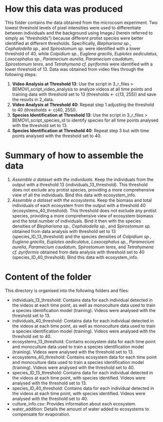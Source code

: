 # How this data was produced

This folder contains the data obtained from the microcosm experiment. Two lowest threshold levels of pixel intensities were used to differentiate between individuals and the background using ImageJ (herein referred to simply as "thresholds") because different protist species were better identified at different thresholds. Specifically, _Blepharisma sp._, _Cephalodella sp._, and _Spirostomum sp._ were identified with a lower threshold of 40, while _Colpidium sp._, _Euglena gracilis_, _Euplotes aediculatus_, _Loxocephalus sp._, _Paramecium aurelia_, _Paramecium caudatum_, _Spirostomum teres_, and _Tetrahymena cf. pyriformis_ were identified with a lower threshold of 13. Data was obtained from video files through the following steps:

1. __Video Analysis at Threshold 13__: Use the script in 3_r_files > BEMOVI_script_video_analysis to analyze videos at all time points and training data with threshold set to 13 (thresholds <- c(13, 255)) and save the results in 2_data.
2. __Video Analysis at Threshold 40__: Repeat step 1 adjusting the threshold to 40 (thresholds <- c(40, 255)).
3. __Species Identification at Threshold 13__: Use the script in 3_r_files > BEMOVI_script_species_id to identify species for all time points analysed with the threshold set to 13. 
4. __Species Identification at Threshold 40__: Repeat step 3 but with time points analysed with the threshold set to 40.

# Summary of how to assemble the data

1. *Assemble a dataset with the individuals.* Keep the individuals from the output with a threshold 13 (individuals_13_threshold). This threshold does not exclude any protist species, providing a more comprehensive view of all the individuals. Bind this data with ecosystem_info. 
2. *Assemble a dataset with the ecosystems.* Keep the biomass and total individuals of each ecosystem from the output with a threshold 40 (ecosystems_40_threshold). This threshold does not exclude any protist species, providing a more comprehensive view of ecosystem biomass and the total number of individuals. Bind it then with the species densities of _Blepharisma sp._, _Cephalodella sp._, and _Spirostomum sp._ obtained from data analysis with threshold set to 13 (species_ID_13_threshold) and the species densities of _Colpidium sp._, _Euglena gracilis_, _Euplotes aediculatus_, _Loxocephalus sp._, _Paramecium aurelia_, _Paramecium caudatum_, _Spirostomum teres_, and _Tetrahymena cf. pyriformis_ obtained from data analysis with threshold set to 40 (species_ID_40_threshold).  Bind this data with ecosystem_info. 

# Content of the folder

This directory is organised into the following folders and files:

- individuals_13_threshold: Contains data for each individual detected in the videos at each time point, as well as monoculture data used to train a species identification model (training). Videos were analysed with the threshold set to 13.
- individuals_40_threshold: Contains data for each individual detected in the videos at each time point, as well as monoculture data used to train a species identification model (training). Videos were analysed with the threshold set to 40.
- ecosystems_13_threshold: Contains ecosystem data for each time point and monoculture data used to train a species identification model (training). Videos were analysed with the threshold set to 13.
- ecosystems_40_threshold: Contains ecosystem data for each time point and monoculture data used to train a species identification model (training). Videos were analysed with the threshold set to 40.
- species_ID_13_threshold: Contains data for each individual detected in the videos at each time point, with species identified. Videos were analysed with the threshold set to 13.
- species_ID_40_threshold: Contains data for each individual detected in the videos at each time point, with species identified. Videos were analysed with the threshold set to 40.
- culture_info.csv: Provides information about each ecosystem.
- water_addition: Details the amount of water added to ecosystems to compensate for evaporation.